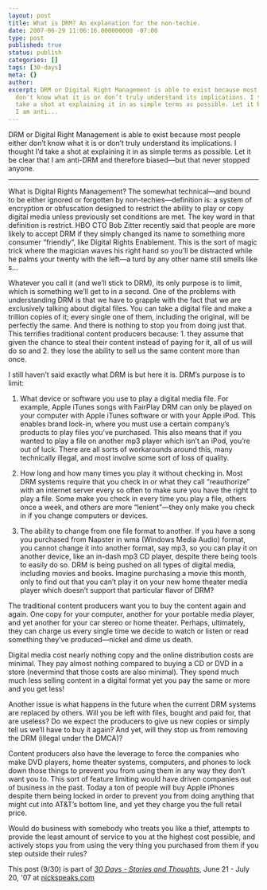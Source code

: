 ```yaml
---
layout: post
title: What is DRM? An explanation for the non-techie.
date: 2007-06-29 11:06:16.000000000 -07:00
type: post
published: true
status: publish
categories: []
tags: [30-days]
meta: {}
author: 
excerpt: DRM or Digital Right Management is able to exist because most people either
  don’t know what it is or don’t truly understand its implications. I thought I’d
  take a shot at explaining it in as simple terms as possible. Let it be clear that
  I am anti...
---
```

DRM or Digital Right Management is able to exist because most people either don’t know what it is or don’t truly understand its implications. I thought I’d take a shot at explaining it in as simple terms as possible. Let it be clear that I am anti-DRM and therefore biased—but that never stopped anyone.

* * *

What is Digital Rights Management? The somewhat technical—and bound to be either ignored or forgotten by non-techies—definition is: a system of encryption or obfuscation designed to restrict the ability to play or copy digital media unless previously set conditions are met. The key word in that definition is restrict. HBO CTO Bob Zitter recently said that people are more likely to accept DRM if they simply changed its name to something more consumer “friendly”, like Digital Rights Enablement. This is the sort of magic trick where the magician waves his right hand so you’ll be distracted while he palms your twenty with the left—a turd by any other name still smells like s…

Whatever you call it (and we’ll stick to DRM), its only purpose is to limit, which is something we’ll get to in a second. One of the problems with understanding DRM is that we have to grapple with the fact that we are exclusively talking about digital files. You can take a digital file and make a trillion copies of it; every single one of them, including the original, will be perfectly the same.  And there is nothing to stop you from doing just that. This terrifies traditional content producers because: 1. they assume that given the chance to steal their content instead of paying for it, all of us will do so and 2. they lose the ability to sell us the same content more than once.

I still haven’t said exactly what DRM is but here it is. DRM’s purpose is to limit:

1.  What device or software you use to play a digital media file. For example, Apple iTunes songs with FairPlay DRM can only be played on your computer with Apple iTunes software or with your Apple iPod. This enables brand lock-in, where you must use a certain company’s products to play files you’ve purchased. This also means that if you wanted to play a file on another mp3 player which isn’t an iPod, you’re out of luck. There are all sorts of workarounds around this, many technically illegal, and most involve some sort of loss of quality.

2. How long and how many times you play it without checking in. Most DRM systems require that you check in or what they call “reauthorize” with an internet server every so often to make sure you have the right to play a file. Some make you check in every time you play a file, others once a week, and others are more “lenient”—they only make you check in if you change computers or devices.

3. The ability to change from one file format to another. If you have a song you purchased from Napster in wma (Windows Media Audio) format, you cannot change it into another format, say mp3, so you can play it on another device, like an in-dash mp3 CD player, despite there being tools to easily do so. DRM is being pushed on all types of digital media, including movies and books. Imagine purchasing a movie this month, only to find out that you can’t play it on your new home theater media player which doesn’t support that particular flavor of DRM?

The traditional content producers want you to buy the content again and again. One copy for your computer, another for your portable media player, and yet another for your car stereo or home theater. Perhaps, ultimately, they can charge us every single time we decide to watch or listen or read something they’ve produced—nickel and dime us death.

Digital media cost nearly nothing copy and the online distribution costs are minimal. They pay almost nothing compared to buying a CD or DVD in a store (nevermind that those costs are also minimal). They spend much much less selling content in a digital format yet you pay the same or more and you get less! 

Another issue is what happens in the future when the current DRM systems are replaced by others. Will you be left with files, bought and paid for, that are useless? Do we expect the producers to give us new copies or simply tell us we’ll have to buy it again? And yet, will they stop us from removing the DRM (illegal under the DMCA)?

Content producers also have the leverage to force the companies who make DVD players, home theater systems, computers, and phones to lock down those things to prevent you from using them in any way they don’t want you to. This sort of feature limiting would have driven companies out of business in the past. Today a ton of people will buy Apple iPhones despite them being locked in order to prevent you from doing anything that might cut into AT&T’s bottom line, and yet they charge you the full retail price.

Would do business with somebody who treats you like a thief, attempts to provide the least amount of service to you at the highest cost possible, and actively stops you from using the very thing you purchased from them if you step outside their rules?

<div style="margin-bottom: 5px;">This post (9/30) is part of <a href="http://www.nickspeaks.com/category/30-days-vol-i/"><em>30 Days - Stories and Thoughts</em></a>, June 21 - July 20, '07 at <a href="http://www.nickspeaks.com">nickspeaks.com</a></div>